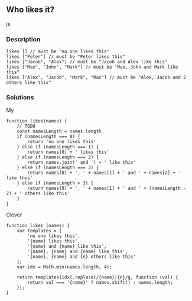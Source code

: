 ## Who likes it?
js
 
### Description

    likes [] // must be "no one likes this"
    likes ["Peter"] // must be "Peter likes this"
    likes ["Jacob", "Alex"] // must be "Jacob and Alex like this"
    likes ["Max", "John", "Mark"] // must be "Max, John and Mark like this"
    likes ["Alex", "Jacob", "Mark", "Max"] // must be "Alex, Jacob and 2 others like this"



### Solutions

My

    function likes(names) {
        // TODO
        const namesLength = names.length
        if (namesLength === 0) {
            return 'no one likes this'
        } else if (namesLength === 1) {
            return names[0] + ' likes this'
        } else if (namesLength === 2) {
            return names.join(' and ') + ' like this'
        } else if (namesLength === 3) {
            return names[0] + ', ' + names[1] + ' and ' + names[2] + ' like this'
        } else if (namesLength > 3) {
            return names[0] + ', ' + names[1] + ' and ' + (namesLength - 2) + ' others like this'
        }
    }

Clever

    function likes (names) {
        var templates = [
            'no one likes this',
            '{name} likes this',
            '{name} and {name} like this',
            '{name}, {name} and {name} like this',
            '{name}, {name} and {n} others like this'
        ];
        var idx = Math.min(names.length, 4);
        
        return templates[idx].replace(/{name}|{n}/g, function (val) {
            return val === '{name}' ? names.shift() : names.length;
        });
    }

